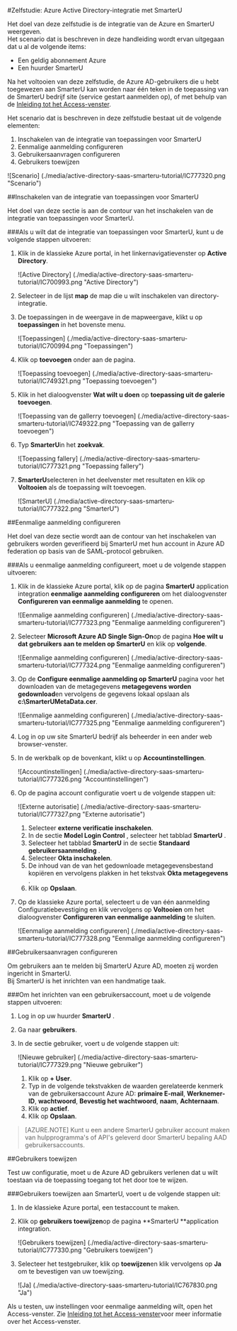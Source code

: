<properties 
    pageTitle="Zelfstudie: Azure Active Directory-integratie met SmarterU | Microsoft Azure" 
    description="Meer informatie over het SmarterU met Azure Active Directory gebruiken voor het inschakelen van eenmalige aanmelding, geautomatiseerde provisioning en meer!" 
    services="active-directory" 
    authors="jeevansd"  
    documentationCenter="na" 
    manager="femila"/>
<tags 
    ms.service="active-directory" 
    ms.devlang="na" 
    ms.topic="article" 
    ms.tgt_pltfrm="na" 
    ms.workload="identity" 
    ms.date="09/19/2016" 
    ms.author="jeedes" />

#<a name="tutorial-azure-active-directory-integration-with-smarteru"></a>Zelfstudie: Azure Active Directory-integratie met SmarterU
  
Het doel van deze zelfstudie is de integratie van de Azure en SmarterU weergeven.  
Het scenario dat is beschreven in deze handleiding wordt ervan uitgegaan dat u al de volgende items:

-   Een geldig abonnement Azure
-   Een huurder SmarterU
  
Na het voltooien van deze zelfstudie, de Azure AD-gebruikers die u hebt toegewezen aan SmarterU kan worden naar één teken in de toepassing van de SmarterU bedrijf site (service gestart aanmelden op), of met behulp van de [Inleiding tot het Access-venster](active-directory-saas-access-panel-introduction.md).
  
Het scenario dat is beschreven in deze zelfstudie bestaat uit de volgende elementen:

1.  Inschakelen van de integratie van toepassingen voor SmarterU
2.  Eenmalige aanmelding configureren
3.  Gebruikersaanvragen configureren
4.  Gebruikers toewijzen

![Scenario] (./media/active-directory-saas-smarteru-tutorial/IC777320.png "Scenario")

##<a name="enabling-the-application-integration-for-smarteru"></a>Inschakelen van de integratie van toepassingen voor SmarterU
  
Het doel van deze sectie is aan de contour van het inschakelen van de integratie van toepassingen voor SmarterU.

###<a name="to-enable-the-application-integration-for-smarteru-perform-the-following-steps"></a>Als u wilt dat de integratie van toepassingen voor SmarterU, kunt u de volgende stappen uitvoeren:

1.  Klik in de klassieke Azure portal, in het linkernavigatievenster op **Active Directory**.

    ![Active Directory] (./media/active-directory-saas-smarteru-tutorial/IC700993.png "Active Directory")

2.  Selecteer in de lijst **map** de map die u wilt inschakelen van directory-integratie.

3.  De toepassingen in de weergave in de mapweergave, klikt u op **toepassingen** in het bovenste menu.

    ![Toepassingen] (./media/active-directory-saas-smarteru-tutorial/IC700994.png "Toepassingen")

4.  Klik op **toevoegen** onder aan de pagina.

    ![Toepassing toevoegen] (./media/active-directory-saas-smarteru-tutorial/IC749321.png "Toepassing toevoegen")

5.  Klik in het dialoogvenster **Wat wilt u doen** op **toepassing uit de galerie toevoegen**.

    ![Toepassing van de gallerry toevoegen] (./media/active-directory-saas-smarteru-tutorial/IC749322.png "Toepassing van de gallerry toevoegen")

6.  Typ **SmarterU**in het **zoekvak**.

    ![Toepassing fallery] (./media/active-directory-saas-smarteru-tutorial/IC777321.png "Toepassing fallery")

7.  **SmarterU**selecteren in het deelvenster met resultaten en klik op **Voltooien** als de toepassing wilt toevoegen.

    ![SmarterU] (./media/active-directory-saas-smarteru-tutorial/IC777322.png "SmarterU")

##<a name="configuring-single-sign-on"></a>Eenmalige aanmelding configureren
  
Het doel van deze sectie wordt aan de contour van het inschakelen van gebruikers worden geverifieerd bij SmarterU met hun account in Azure AD federation op basis van de SAML-protocol gebruiken.

###<a name="to-configure-single-sign-on-perform-the-following-steps"></a>Als u eenmalige aanmelding configureert, moet u de volgende stappen uitvoeren:

1.  Klik in de klassieke Azure portal, klik op de pagina **SmarterU** application integration **eenmalige aanmelding configureren** om het dialoogvenster **Configureren van eenmalige aanmelding** te openen.

    ![Eenmalige aanmelding configureren] (./media/active-directory-saas-smarteru-tutorial/IC777323.png "Eenmalige aanmelding configureren")

2.  Selecteer **Microsoft Azure AD Single Sign-On**op de pagina **Hoe wilt u dat gebruikers aan te melden op SmarterU** en klik op **volgende**.

    ![Eenmalige aanmelding configureren] (./media/active-directory-saas-smarteru-tutorial/IC777324.png "Eenmalige aanmelding configureren")

3.  Op de **Configure eenmalige aanmelding op SmarterU** pagina voor het downloaden van de metagegevens **metagegevens worden gedownload**en vervolgens de gegevens lokaal opslaan als **c:\\SmarterUMetaData.cer**.

    ![Eenmalige aanmelding configureren] (./media/active-directory-saas-smarteru-tutorial/IC777325.png "Eenmalige aanmelding configureren")

4.  Log in op uw site SmarterU bedrijf als beheerder in een ander web browser-venster.

5.  In de werkbalk op de bovenkant, klikt u op **Accountinstellingen**.

    ![Accountinstellingen] (./media/active-directory-saas-smarteru-tutorial/IC777326.png "Accountinstellingen")

6.  Op de pagina account configuratie voert u de volgende stappen uit:

    ![Externe autorisatie] (./media/active-directory-saas-smarteru-tutorial/IC777327.png "Externe autorisatie")

    1.  Selecteer **externe verificatie inschakelen**.
    2.  In de sectie **Model Login Control** , selecteer het tabblad **SmarterU** .
    3.  Selecteer het tabblad **SmarterU** in de sectie **Standaard gebruikersaanmelding** .
    4.  Selecteer **Okta inschakelen**.
    5.  De inhoud van de van het gedownloade metagegevensbestand kopiëren en vervolgens plakken in het tekstvak **Okta metagegevens** .
    6.  Klik op **Opslaan**.

7.  Op de klassieke Azure portal, selecteert u de van één aanmelding Configuratiebevestiging en klik vervolgens op **Voltooien** om het dialoogvenster **Configureren van eenmalige aanmelding** te sluiten.

    ![Eenmalige aanmelding configureren] (./media/active-directory-saas-smarteru-tutorial/IC777328.png "Eenmalige aanmelding configureren")

##<a name="configuring-user-provisioning"></a>Gebruikersaanvragen configureren
  
Om gebruikers aan te melden bij SmarterU Azure AD, moeten zij worden ingericht in SmarterU.  
Bij SmarterU is het inrichten van een handmatige taak.

###<a name="to-provision-a-user-accounts-perform-the-following-steps"></a>Om het inrichten van een gebruikersaccount, moet u de volgende stappen uitvoeren:

1.  Log in op uw huurder **SmarterU** .

2.  Ga naar **gebruikers**.

3.  In de sectie gebruiker, voert u de volgende stappen uit:

    ![Nieuwe gebruiker] (./media/active-directory-saas-smarteru-tutorial/IC777329.png "Nieuwe gebruiker")

    1.  Klik op **+ User**.
    2.  Typ in de volgende tekstvakken de waarden gerelateerde kenmerk van de gebruikersaccount Azure AD: **primaire E-mail**, **Werknemer-ID**, **wachtwoord**, **Bevestig het wachtwoord**, **naam**, **Achternaam**.
    3.  Klik op **actief**.
    4.  Klik op **Opslaan**.

>[AZURE.NOTE] Kunt u een andere SmarterU gebruiker account maken van hulpprogramma's of API's geleverd door SmarterU bepaling AAD gebruikersaccounts.

##<a name="assigning-users"></a>Gebruikers toewijzen
  
Test uw configuratie, moet u de Azure AD gebruikers verlenen dat u wilt toestaan via de toepassing toegang tot het door toe te wijzen.

###<a name="to-assign-users-to-smarteru-perform-the-following-steps"></a>Gebruikers toewijzen aan SmarterU, voert u de volgende stappen uit:

1.  In de klassieke Azure portal, een testaccount te maken.

2.  Klik op **gebruikers toewijzen**op de pagina **SmarterU **application integration.

    ![Gebruikers toewijzen] (./media/active-directory-saas-smarteru-tutorial/IC777330.png "Gebruikers toewijzen")

3.  Selecteer het testgebruiker, klik op **toewijzen**en klik vervolgens op **Ja** om te bevestigen van uw toewijzing.

    ![Ja] (./media/active-directory-saas-smarteru-tutorial/IC767830.png "Ja")
  
Als u testen, uw instellingen voor eenmalige aanmelding wilt, open het Access-venster. Zie [Inleiding tot het Access-venster](active-directory-saas-access-panel-introduction.md)voor meer informatie over het Access-venster.